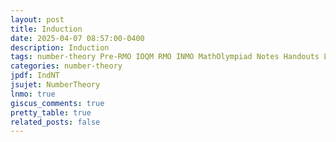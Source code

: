 ```yaml
---
layout: post
title: Induction
date: 2025-04-07 08:57:00-0400
description: Induction
tags: number-theory Pre-RMO IOQM RMO INMO MathOlympiad Notes Handouts LectureNotes
categories: number-theory
jpdf: IndNT
jsujet: NumberTheory
lnmo: true
giscus_comments: true
pretty_table: true
related_posts: false
---
```

